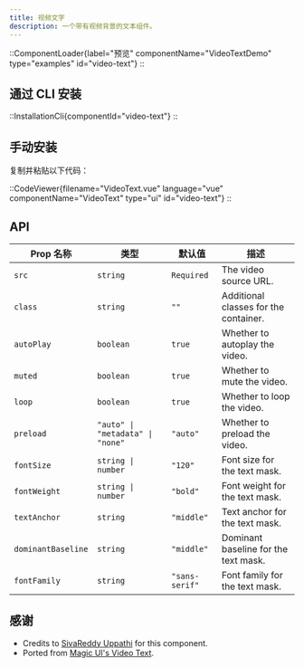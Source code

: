 ```yaml
---
title: 视频文字
description: 一个带有视频背景的文本组件。
---
```


::ComponentLoader{label="预览" componentName="VideoTextDemo" type="examples" id="video-text"}
::

## 通过 CLI 安装

::InstallationCli{componentId="video-text"}
::

## 手动安装

复制并粘贴以下代码：

::CodeViewer{filename="VideoText.vue" language="vue" componentName="VideoText" type="ui" id="video-text"}
::

## API

| Prop 名称          | 类型                             | 默认值         | 描述                                  |
| ------------------ | -------------------------------- | -------------- | ------------------------------------- |
| `src`              | `string`                         | `Required`     | The video source URL.                 |
| `class`            | `string`                         | `""`           | Additional classes for the container. |
| `autoPlay`         | `boolean`                        | `true`         | Whether to autoplay the video.        |
| `muted`            | `boolean`                        | `true`         | Whether to mute the video.            |
| `loop`             | `boolean`                        | `true`         | Whether to loop the video.            |
| `preload`          | `"auto" \| "metadata" \| "none"` | `"auto"`       | Whether to preload the video.         |
| `fontSize`         | `string \| number`               | `"120"`        | Font size for the text mask.          |
| `fontWeight`       | `string \| number`               | `"bold"`       | Font weight for the text mask.        |
| `textAnchor`       | `string`                         | `"middle"`     | Text anchor for the text mask.        |
| `dominantBaseline` | `string`                         | `"middle"`     | Dominant baseline for the text mask.  |
| `fontFamily`       | `string`                         | `"sans-serif"` | Font family for the text mask.        |

## 感谢

- Credits to [SivaReddy Uppathi](https://github.com/sivareddyuppathi) for this component.
- Ported from [Magic UI's Video Text](https://magicui.design/docs/components/video-text).
